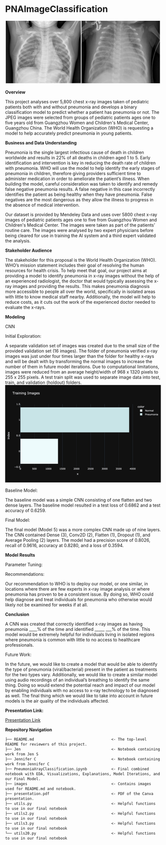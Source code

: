 # PNAImageClassification

![Normal_vs_Pneumonia_Xray](images/norm_pneu.jpg)

**Overview**

This project analyses over 5,800 chest x-ray images taken of pediatric patients both with and without pneumonia and develops a binary classification model to predict whether a patient has pneumonia or not. The JPEG images were selected from groups of pediatric patients ages one to five years old from Guangzhou Women and Children's Medical Center, Guangzhou China. The World Health Organization (WHO) is requesting a model to help accurately predict pneumonia in young patients. 

**Business and Data Understanding**

Pneumonia is the single largest infectious cause of death in children worldwide and results in 22% of all deaths in children aged 1 to 5. Early identification and intervention is key in reducing the death rate of children with pneumonia. WHO will use the model to help identify the early stages of pneumonia in children, therefore giving providers sufficient time to administer medication in order to ameliorate the patient’s illness. When building the model, careful consideration was taken to identify and remedy false negative pneumonia results. A false negative in this case incorrectly identifies the patient as being healthy when they have pneumonia. False negatives are the most dangerous as they allow the illness to progress in the absence of medical intervention.

Our dataset is provided by Mendeley Data and uses over 5800 chest x-ray images of pediatric patients ages one to five from Guangzhou Women and Children's Medical Center. The images were taken as part of the patients’ routine care. The images were analysed by two expert physicians before being cleared for use in training the AI system and a third expert validated the analysis.

**Stakeholder Audience**

The stakeholder for this proposal is the World Health Organization (WHO). WHO’s mission statement includes their goal of resolving the human resources for health crisis. To help meet that goal, our project aims at providing a model to identify pneumonia in x-ray images without the help of an experienced radiologist, the doctor that would typically assessing the x-ray images and providing the results. This makes pneumonia diagnosis more accessible to people all over the world, specifically in isolated areas with little to know medical staff nearby. Additionally, the model will help to reduce costs, as it cuts out the work of the experienced doctor needed to evaluate the x-rays.

**Modeling**

CNN

Initial Exploration: 

A separate validation set of images was created due to the small size of the provided validation set (16 images).  The folder of pneumonia verified x-ray images was just under four times larger than the folder for healthy x-rays and will be dealt with by transforming the normal images to increase the number of them in future model iterations. Due to computational limitations, images were reduced from an average height/width of 968 x 1320 pixels to 255 x 255 pixels. A test train split was used to separate image data into test, train, and validation (holdout) folders.
![training_image_count](images/train_image_count.jpg)

Baseline Model: 

The baseline model was a simple CNN consisting of one flatten and two dense layers. The baseline model resulted in a test loss of 0.6862 and a test accuracy of 0.6259.

Final Model: 

The final model (Model 5) was a more complex CNN made up of nine layers. The CNN contained Dense (3), Conv2D (2), Flatten (1), Dropout (1), and Average Pooling (2) layers. The model had a precision score of 0.8026, recall of 0.9616, accuracy at 0.8280, and a loss of 0.3594. 

**Model Results**

Parameter Tuning: 

Recommendations: 

Our recommendation to WHO is to deploy our model, or one similar, in locations where there are few experts in x-ray image analysis or where pneumonia has proven to be a consistent issue. By doing so, WHO could help diagnose and treat individuals for pneumonia who otherwise would likely not be examined for weeks if at all.

**Conclusion**

A CNN was created that correctly identified x-ray images as having pneumonia ____% of the time and identified _____ ___% of the time. This model would be extremely helpful for individuals living in isolated regions where pneumonia is common with little to no access to healthcare professionals.

Future Work: 

In the future, we would like to create a model that would be able to identify the type of pneumonia (viral/bacterial) present in the patient as treatments for the two types vary. Additionally, we would like to create a similar model using audio recordings of an individual’s breathing to identify the same thing. Doing so would extend the potential reach and impact of our model by enabling individuals with no access to x-ray technology to be diagnosed as well. The final thing which we would like to take into account in future models is the air quality of the individuals affected.

**Presentation Link:** 

[Presentation Link](https://www.canva.com/design/DAEv_SZ5S5s/4oebG7_dX6h5wyX9MICMgw/view?utm_content=DAEv_SZ5S5s&utm_campaign=designshare&utm_medium=link&utm_source=publishsharelink)

**Repository Navigation**

```
├── README.md                                   <- The top-level README for reviewers of this project. 
├── Jen                                         <- Notebook containing work from Jen S
├── Jennifer C                                  <- Notebook containing work from Jennifer C
├── PneumoniaXrayClassification.ipynb           <- Final combined notebook with EDA, Visualizations, Explanations, Model Iterations, and our Final Model. 
├── images                                      <- Contains images used for README.md and notebook. 
├── presentation.pdf                            <- PDF of the Canva presentation. 
├── utils.py                                    <- Helpful functions to use in our final notebook
├── utils2.py                                   <- Helpful functions to use in our final notebook
├── utils3.py                                   <- Helpful functions to use in our final notebook
└── utils20.py                                  <- Helpful functions to use in our final notebook
```
